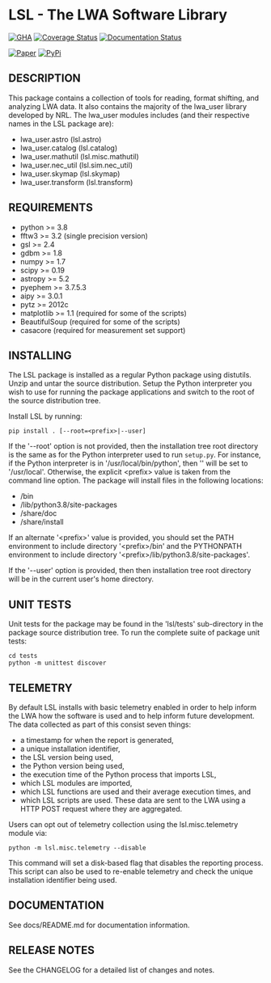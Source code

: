 LSL - The LWA Software Library
==============================

[![GHA](https://github.com/lwa-project/lsl/actions/workflows/main.yml/badge.svg)](https://github.com/lwa-project/lsl/actions/workflows/main.yml)  [![Coverage Status](https://codecov.io/gh/lwa-project/lsl/branch/master/graph/badge.svg?token=CNCKDKBX9R)](https://codecov.io/gh/lwa-project/lsl)
  [![Documentation Status](https://readthedocs.org/projects/lsl/badge/?version=latest)](https://lsl.readthedocs.io/en/latest/?badge=latest)

[![Paper](https://img.shields.io/badge/arXiv-1209.1576-blue.svg)](https://arxiv.org/abs/1209.1576)    [![PyPi](https://img.shields.io/pypi/v/lsl.svg)](https://pypi.org/project/lsl/)

DESCRIPTION
-----------
This package contains a collection of tools for reading, format shifting, and analyzing LWA data.  It also contains the majority of the lwa_user library developed by NRL.  The lwa_user modules includes (and their respective names in the LSL package are):
 * lwa_user.astro           (lsl.astro)
 * lwa_user.catalog         (lsl.catalog)
 * lwa_user.mathutil        (lsl.misc.mathutil)
 * lwa_user.nec_util        (lsl.sim.nec_util)
 * lwa_user.skymap          (lsl.skymap)
 * lwa_user.transform       (lsl.transform)

REQUIREMENTS
------------
 * python >= 3.8
 * fftw3 >= 3.2 (single precision version)
 * gsl >= 2.4
 * gdbm >= 1.8
 * numpy >= 1.7
 * scipy >= 0.19
 * astropy >= 5.2
 * pyephem >= 3.7.5.3
 * aipy >= 3.0.1
 * pytz >= 2012c
 * matplotlib >= 1.1 (required for some of the scripts)
 * BeautifulSoup (required for some of the scripts)
 * casacore (required for measurement set support)

INSTALLING
----------
The LSL package is installed as a regular Python package using distutils.  Unzip and untar the source distribution. Setup the Python interpreter you wish to use for running the package applications and switch to the root of the source distribution tree.

Install LSL by running:

	pip install . [--root=<prefix>|--user]

If the '--root' option is not provided, then the installation tree root directory is the same as for the Python interpreter used to run `setup.py`.  For instance, if the Python interpreter is in '/usr/local/bin/python', then '<prefix>' will be set to '/usr/local'.  Otherwise, the explicit \<prefix> value is taken from the command line option.  The package will install files in the following locations:
 * <prefix>/bin
 * <prefix>/lib/python3.8/site-packages
 * <prefix>/share/doc
 * <prefix>/share/install

If an alternate '\<prefix>' value is provided, you should set the PATH environment to include directory '\<prefix>/bin' and the PYTHONPATH environment to include directory '\<prefix>/lib/python3.8/site-packages'.

If the '--user' option is provided, then then installation tree root directory will be in the current user's home directory.

UNIT TESTS
----------
Unit tests for the package may be found in the 'lsl/tests' sub-directory in the package source distribution tree.  To run the complete suite of package unit tests:

    cd tests
    python -m unittest discover

TELEMETRY
---------
By default LSL installs with basic telemetry enabled in order to help inform the LWA how the software is used and to help inform future 
development.  The data collected as part of this consist seven things:
 * a timestamp for when the report is generated,
 * a unique installation identifier,
 * the LSL version being used, 
 * the Python version being used,
 * the execution time of the Python process that imports LSL,
 * which LSL modules are imported,
 * which LSL functions are used and their average execution times, and
 * which LSL scripts are used.
These data are sent to the LWA using a HTTP POST request where they are aggregated.

Users can opt out of telemetry collection using the lsl.misc.telemetry module via:

    python -m lsl.misc.telemetry --disable

This command will set a disk-based flag that disables the reporting process.  This script can also be used to re-enable telemetry and check the unique installation identifier being used.

DOCUMENTATION
-------------
See docs/README.md for documentation information.

RELEASE NOTES
-------------
See the CHANGELOG for a detailed list of changes and notes.
